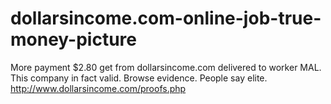 # dollarsincome.com-online-job-true-money-picture
More payment $2.80 get from dollarsincome.com delivered to worker MAL. This company in fact valid. Browse evidence. People say elite.  http://www.dollarsincome.com/proofs.php
